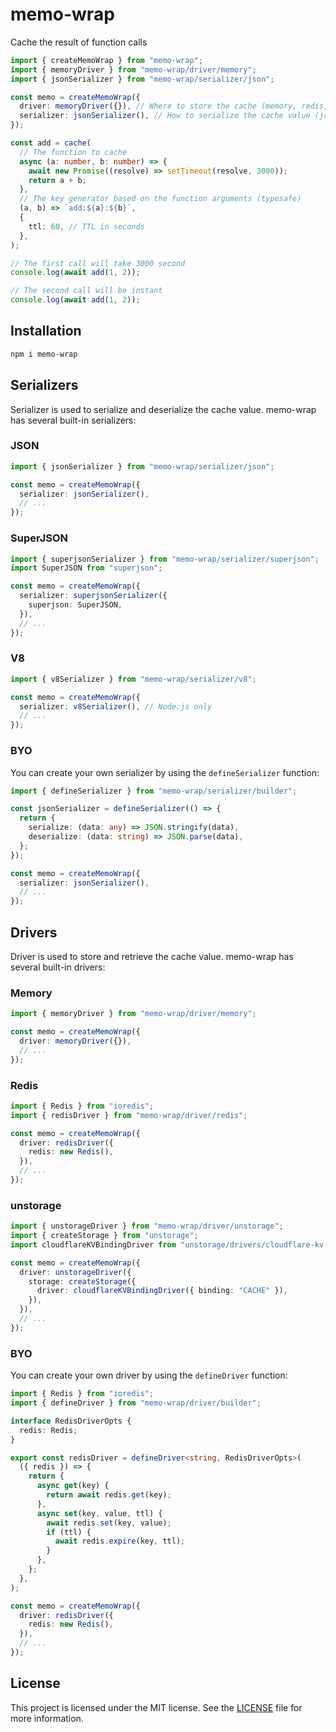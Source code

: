 # memo-wrap

Cache the result of function calls

```ts
import { createMemoWrap } from "memo-wrap";
import { memoryDriver } from "memo-wrap/driver/memory";
import { jsonSerializer } from "memo-wrap/serializer/json";

const memo = createMemoWrap({
  driver: memoryDriver({}), // Where to store the cache (memory, redis, etc)
  serializer: jsonSerializer(), // How to serialize the cache value (json, superjson, v8, etc)
});

const add = cache(
  // The function to cache
  async (a: number, b: number) => {
    await new Promise((resolve) => setTimeout(resolve, 3000));
    return a + b;
  },
  // The key generator based on the function arguments (typesafe)
  (a, b) => `add:${a}:${b}`,
  {
    ttl: 60, // TTL in seconds
  },
);

// The first call will take 3000 second
console.log(await add(1, 2));

// The second call will be instant
console.log(await add(1, 2));
```

## Installation

```sh
npm i memo-wrap
```

## Serializers

Serializer is used to serialize and deserialize the cache value. memo-wrap has several built-in serializers:

### JSON

```ts
import { jsonSerializer } from "memo-wrap/serializer/json";

const memo = createMemoWrap({
  serializer: jsonSerializer(),
  // ...
});
```

### SuperJSON

```ts
import { superjsonSerializer } from "memo-wrap/serializer/superjson";
import SuperJSON from "superjson";

const memo = createMemoWrap({
  serializer: superjsonSerializer({
    superjson: SuperJSON,
  }),
  // ...
});
```

### V8

```ts
import { v8Serializer } from "memo-wrap/serializer/v8";

const memo = createMemoWrap({
  serializer: v8Serializer(), // Node.js only
  // ...
});
```

### BYO

You can create your own serializer by using the `defineSerializer` function:

```ts
import { defineSerializer } from "memo-wrap/serializer/builder";

const jsonSerializer = defineSerializer(() => {
  return {
    serialize: (data: any) => JSON.stringify(data),
    deserialize: (data: string) => JSON.parse(data),
  };
});

const memo = createMemoWrap({
  serializer: jsonSerializer(),
  // ...
});
```

## Drivers

Driver is used to store and retrieve the cache value. memo-wrap has several built-in drivers:

### Memory

```ts
import { memoryDriver } from "memo-wrap/driver/memory";

const memo = createMemoWrap({
  driver: memoryDriver({}),
  // ...
});
```

### Redis

```ts
import { Redis } from "ioredis";
import { redisDriver } from "memo-wrap/driver/redis";

const memo = createMemoWrap({
  driver: redisDriver({
    redis: new Redis(),
  }),
  // ...
});
```

### unstorage

```ts
import { unstorageDriver } from "memo-wrap/driver/unstorage";
import { createStorage } from "unstorage";
import cloudflareKVBindingDriver from "unstorage/drivers/cloudflare-kv-binding";

const memo = createMemoWrap({
  driver: unstorageDriver({
    storage: createStorage({
      driver: cloudflareKVBindingDriver({ binding: "CACHE" }),
    }),
  }),
  // ...
});
```

### BYO

You can create your own driver by using the `defineDriver` function:

```ts
import { Redis } from "ioredis";
import { defineDriver } from "memo-wrap/driver/builder";

interface RedisDriverOpts {
  redis: Redis;
}

export const redisDriver = defineDriver<string, RedisDriverOpts>(
  ({ redis }) => {
    return {
      async get(key) {
        return await redis.get(key);
      },
      async set(key, value, ttl) {
        await redis.set(key, value);
        if (ttl) {
          await redis.expire(key, ttl);
        }
      },
    };
  },
);

const memo = createMemoWrap({
  driver: redisDriver({
    redis: new Redis(),
  }),
  // ...
});
```

## License

This project is licensed under the MIT license. See the [LICENSE](LICENSE) file for more information.
